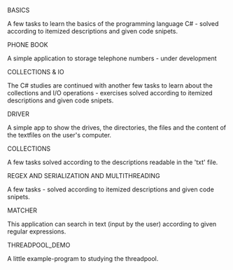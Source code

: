 BASICS

A few tasks to learn the basics of the programming language C# - solved according to itemized descriptions and given code snipets.

PHONE BOOK

A simple application to storage telephone numbers - under development

COLLECTIONS & IO

The C# studies are continued with another few tasks to learn about the collections and I/O operations - exercises solved according to itemized descriptions and given code snipets.

DRIVER

A simple app to show the drives, the directories, the files and the content of the textfiles on the user's computer.

COLLECTIONS

A few tasks solved according to the descriptions readable in the 'txt' file.

REGEX AND SERIALIZATION AND MULTITHREADING

A few tasks - solved according to itemized descriptions and given code snipets.

MATCHER

This application can search in text (input by the user) according to given regular expressions.

THREADPOOL_DEMO

A little example-program to studying the threadpool.
